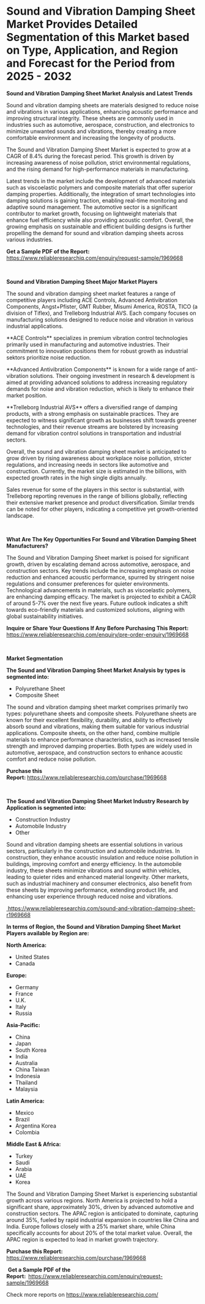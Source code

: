 <p><h1>Sound and Vibration Damping Sheet Market Provides Detailed Segmentation of this Market based on Type, Application, and Region and Forecast for the Period from 2025 - 2032</h1></p><p><strong>Sound and Vibration Damping Sheet Market Analysis and Latest Trends</strong></p>
<p><p>Sound and vibration damping sheets are materials designed to reduce noise and vibrations in various applications, enhancing acoustic performance and improving structural integrity. These sheets are commonly used in industries such as automotive, aerospace, construction, and electronics to minimize unwanted sounds and vibrations, thereby creating a more comfortable environment and increasing the longevity of products. </p><p>The Sound and Vibration Damping Sheet Market is expected to grow at a CAGR of 8.4% during the forecast period. This growth is driven by increasing awareness of noise pollution, strict environmental regulations, and the rising demand for high-performance materials in manufacturing. </p><p>Latest trends in the market include the development of advanced materials such as viscoelastic polymers and composite materials that offer superior damping properties. Additionally, the integration of smart technologies into damping solutions is gaining traction, enabling real-time monitoring and adaptive sound management. The automotive sector is a significant contributor to market growth, focusing on lightweight materials that enhance fuel efficiency while also providing acoustic comfort. Overall, the growing emphasis on sustainable and efficient building designs is further propelling the demand for sound and vibration damping sheets across various industries.</p></p>
<p><strong>Get a Sample PDF of the Report:&nbsp;</strong> <a href="https://www.reliableresearchiq.com/enquiry/request-sample/1969668?utm_campaign=2226&utm_medium=2&utm_source=Github&utm_content=ia&utm_term=04022025&utm_id=sound-and-vibration-damping-sheet">https://www.reliableresearchiq.com/enquiry/request-sample/1969668</a></p>
<p>&nbsp;</p>
<p><strong>Sound and Vibration Damping Sheet Major Market Players</strong></p>
<p><p>The sound and vibration damping sheet market features a range of competitive players including ACE Controls, Advanced Antivibration Components, Angst+Pfister, GMT Rubber, Misumi America, ROSTA, TICO (a division of Tiflex), and Trelleborg Industrial AVS. Each company focuses on manufacturing solutions designed to reduce noise and vibration in various industrial applications.</p><p>**ACE Controls** specializes in premium vibration control technologies primarily used in manufacturing and automotive industries. Their commitment to innovation positions them for robust growth as industrial sektors prioritize noise reduction.</p><p>**Advanced Antivibration Components** is known for a wide range of anti-vibration solutions. Their ongoing investment in research & development is aimed at providing advanced solutions to address increasing regulatory demands for noise and vibration reduction, which is likely to enhance their market position.</p><p>**Trelleborg Industrial AVS** offers a diversified range of damping products, with a strong emphasis on sustainable practices. They are expected to witness significant growth as businesses shift towards greener technologies, and their revenue streams are bolstered by increasing demand for vibration control solutions in transportation and industrial sectors.</p><p>Overall, the sound and vibration damping sheet market is anticipated to grow driven by rising awareness about workplace noise pollution, stricter regulations, and increasing needs in sectors like automotive and construction. Currently, the market size is estimated in the billions, with expected growth rates in the high single digits annually.</p><p>Sales revenue for some of the players in this sector is substantial, with Trelleborg reporting revenues in the range of billions globally, reflecting their extensive market presence and product diversification. Similar trends can be noted for other players, indicating a competitive yet growth-oriented landscape.</p></p>
<p>&nbsp;</p>
<p><strong>What Are The Key Opportunities For Sound and Vibration Damping Sheet Manufacturers?</strong></p>
<p><p>The Sound and Vibration Damping Sheet market is poised for significant growth, driven by escalating demand across automotive, aerospace, and construction sectors. Key trends include the increasing emphasis on noise reduction and enhanced acoustic performance, spurred by stringent noise regulations and consumer preferences for quieter environments. Technological advancements in materials, such as viscoelastic polymers, are enhancing damping efficacy. The market is projected to exhibit a CAGR of around 5-7% over the next five years. Future outlook indicates a shift towards eco-friendly materials and customized solutions, aligning with global sustainability initiatives.</p></p>
<p><strong>Inquire or Share Your Questions If Any Before Purchasing This Report:</strong> <a href="https://www.reliableresearchiq.com/enquiry/pre-order-enquiry/1969668?utm_campaign=2226&utm_medium=2&utm_source=Github&utm_content=ia&utm_term=04022025&utm_id=sound-and-vibration-damping-sheet">https://www.reliableresearchiq.com/enquiry/pre-order-enquiry/1969668</a></p>
<p>&nbsp;</p>
<p><strong>Market Segmentation</strong></p>
<p><strong>The Sound and Vibration Damping Sheet Market Analysis by types is segmented into:</strong></p>
<p><ul><li>Polyurethane Sheet</li><li>Composite Sheet</li></ul></p>
<p><p>The sound and vibration damping sheet market comprises primarily two types: polyurethane sheets and composite sheets. Polyurethane sheets are known for their excellent flexibility, durability, and ability to effectively absorb sound and vibrations, making them suitable for various industrial applications. Composite sheets, on the other hand, combine multiple materials to enhance performance characteristics, such as increased tensile strength and improved damping properties. Both types are widely used in automotive, aerospace, and construction sectors to enhance acoustic comfort and reduce noise pollution.</p></p>
<p><strong>Purchase this Report:&nbsp;</strong><a href="https://www.reliableresearchiq.com/purchase/1969668?utm_campaign=2226&utm_medium=2&utm_source=Github&utm_content=ia&utm_term=04022025&utm_id=sound-and-vibration-damping-sheet">https://www.reliableresearchiq.com/purchase/1969668</a></p>
<p>&nbsp;</p>
<p><strong>The Sound and Vibration Damping Sheet Market Industry Research by Application is segmented into:</strong></p>
<p><ul><li>Construction Industry</li><li>Automobile Industry</li><li>Other</li></ul></p>
<p><p>Sound and vibration damping sheets are essential solutions in various sectors, particularly in the construction and automobile industries. In construction, they enhance acoustic insulation and reduce noise pollution in buildings, improving comfort and energy efficiency. In the automobile industry, these sheets minimize vibrations and sound within vehicles, leading to quieter rides and enhanced material longevity. Other markets, such as industrial machinery and consumer electronics, also benefit from these sheets by improving performance, extending product life, and enhancing user experience through reduced noise and vibrations.</p></p>
<p><a href="https://www.reliableresearchiq.com/sound-and-vibration-damping-sheet-r1969668?utm_campaign=2226&utm_medium=2&utm_source=Github&utm_content=ia&utm_term=04022025&utm_id=sound-and-vibration-damping-sheet">&nbsp;https://www.reliableresearchiq.com/sound-and-vibration-damping-sheet-r1969668</a></p>
<p><strong>In terms of Region, the Sound and Vibration Damping Sheet Market Players available by Region are:</strong></p>
<p>
    <p> <strong> North America: </strong>
        <ul>
            <li>United States</li>
            <li>Canada</li>
        </ul>
        </p> 
    <p> <strong> Europe: </strong>
        <ul>
            <li>Germany</li>
            <li>France</li>
            <li>U.K.</li>
            <li>Italy</li>
            <li>Russia</li>
        </ul>
        </p> 
    <p> <strong> Asia-Pacific: </strong>
        <ul>
            <li>China</li>
            <li>Japan</li>
            <li>South Korea</li>
            <li>India</li>
            <li>Australia</li>
            <li>China Taiwan</li>
            <li>Indonesia</li>
            <li>Thailand</li>
            <li>Malaysia</li>
        </ul>
        </p> 
    <p> <strong> Latin America: </strong>
        <ul>
            <li>Mexico</li>
            <li>Brazil</li>
            <li>Argentina Korea</li>
            <li>Colombia</li>
        </ul>
        </p> 
    <p> <strong> Middle East & Africa: </strong>
        <ul>
            <li>Turkey</li>
            <li>Saudi</li>
            <li>Arabia</li>
            <li>UAE</li>
            <li>Korea</li>
        </ul>
    </p>
    </p>
<p><p>The Sound and Vibration Damping Sheet Market is experiencing substantial growth across various regions. North America is projected to hold a significant share, approximately 30%, driven by advanced automotive and construction sectors. The APAC region is anticipated to dominate, capturing around 35%, fueled by rapid industrial expansion in countries like China and India. Europe follows closely with a 25% market share, while China specifically accounts for about 20% of the total market value. Overall, the APAC region is expected to lead in market growth trajectory.</p></p>
<p><strong>Purchase this Report: </strong><a href="https://www.reliableresearchiq.com/purchase/1969668?utm_campaign=2226&utm_medium=2&utm_source=Github&utm_content=ia&utm_term=04022025&utm_id=sound-and-vibration-damping-sheet">https://www.reliableresearchiq.com/purchase/1969668</a></p>
<p>&nbsp;<strong>Get a Sample PDF of the Report:&nbsp;&nbsp;</strong><a href="https://www.reliableresearchiq.com/enquiry/request-sample/1969668?utm_campaign=2226&utm_medium=2&utm_source=Github&utm_content=ia&utm_term=04022025&utm_id=sound-and-vibration-damping-sheet">https://www.reliableresearchiq.com/enquiry/request-sample/1969668</a></p>
<p><strong></strong></p>
<p>Check more reports on <a href="https://www.reliableresearchiq.com/?utm_campaign=2226&utm_medium=2&utm_source=Github&utm_content=ia&utm_term=04022025&utm_id=sound-and-vibration-damping-sheet">https://www.reliableresearchiq.com/</a></p>